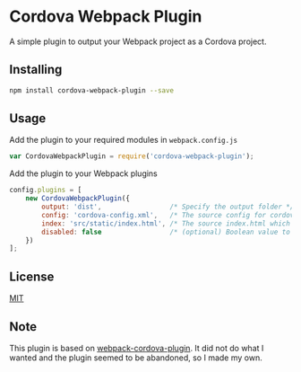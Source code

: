 # Cordova Webpack Plugin
A simple plugin to output your Webpack project as a Cordova project.

## Installing
```sh
npm install cordova-webpack-plugin --save
```

## Usage
Add the plugin to your required modules in `webpack.config.js`
```js
var CordovaWebpackPlugin = require('cordova-webpack-plugin');
```

Add the plugin to your Webpack plugins
```js
config.plugins = [
    new CordovaWebpackPlugin({
        output: 'dist',                 /* Specify the output folder */
        config: 'cordova-config.xml',   /* The source config for cordova which will be copied to the output folder as 'config.xml' */
        index: 'src/static/index.html', /* The source index.html which will be copied to the <output folder>/www/ folder as 'index.html' */
        disabled: false                 /* (optional) Boolean value to conditionally run the plugin */
    })
];
```

## License
[MIT](/LICENSE)

## Note
This plugin is based on [webpack-cordova-plugin](https://github.com/markmarijnissen/webpack-cordova-plugin/). It did not do what I wanted and the plugin seemed to be abandoned, so I made my own.